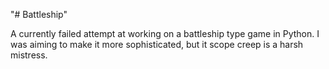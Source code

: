 "# Battleship" 

A currently failed attempt at working on a battleship type game in Python. I was aiming to make it more sophisticated, but it scope creep is a harsh mistress.
